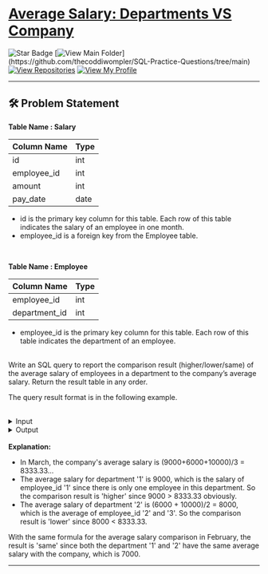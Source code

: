 # [Average Salary: Departments VS Company](https://leetcode.com/problems/average-salary-departments-vs-company/)
![Star Badge](https://img.shields.io/static/v1?label=%F0%9F%8C%9F&message=If%20Useful&style=style=flat&color=BC4E99)
[![View Main Folder](https://img.shields.io/badge/View-Main_Folder-971901?)](https://github.com/thecoddiwompler/SQL-Practice-Questions/tree/main)
[![View Repositories](https://img.shields.io/badge/View-My_Repositories-blue?logo=GitHub)](https://github.com/thecoddiwompler?tab=repositories)
[![View My Profile](https://img.shields.io/badge/View-My_Profile-green?logo=GitHub)](https://github.com/thecoddiwompler)

---

## 🛠️ Problem Statement

  <b>Table Name : Salary</b>

|  Column Name  |Type |
| ------------- | ------------- |
| id          | int  |
| employee_id | int  |
| amount      | int  |
| pay_date    | date |

* id is the primary key column for this table. Each row of this table indicates the salary of an employee in one month.
* employee_id is a foreign key from the Employee table.
</br>

  <b>Table Name : Employee</b>

|  Column Name  |Type |
| ------------- | ------------- |
| employee_id   | int  |
| department_id | int  |

* employee_id is the primary key column for this table. Each row of this table indicates the department of an employee.

</br>
Write an SQL query to report the comparison result (higher/lower/same) of the average salary of employees
in a department to the company’s average salary. Return the result table in any order.

The query result format is in the following example.  
</br>
 <details>
<summary>
Input
</summary>
</br>

<b> Table Name: Salary </b></br>

| id | employee_id | amount | pay_date   |
| --------- | ------------- | ------ | --------- |
| 1  | 1           | 9000   | 2017/03/31 |
| 2  | 2           | 6000   | 2017/03/31 |
| 3  | 3           | 10000  | 2017/03/31 |
| 4  | 1           | 7000   | 2017/02/28 |
| 5  | 2           | 6000   | 2017/02/28 |
| 6  | 3           | 8000   | 2017/02/28 |

<b> Table Name: Employee </b></br>

| employee_id | department_id |
|----|-------|
| 1           | 1             |
| 2           | 2             |
| 3           | 2             |

</details>

<details>
<summary>
Output
</summary>
</br>

| pay_month | department_id | comparison |
| --- |--- | --- |
| 2017-02   | 1             | same       |
| 2017-03   | 1             | higher     |
| 2017-02   | 2             | same       |
| 2017-03   | 2             | lower      | 
</details>

<br>
<b> Explanation: </b> 

- In March, the company's average salary is (9000+6000+10000)/3 = 8333.33...
- The average salary for department '1' is 9000, which is the salary of employee_id '1' since there is only
one employee in this department. So the comparison result is 'higher' since 9000 > 8333.33 obviously.
- The average salary of department '2' is (6000 + 10000)/2 = 8000, which is the average of employee_id '2' and '3'.
So the comparison result is 'lower' since 8000 < 8333.33.

With the same formula for the average salary comparison in February, the result is 'same' since both the department
'1' and '2' have the same average salary with the company, which is 7000.

---
